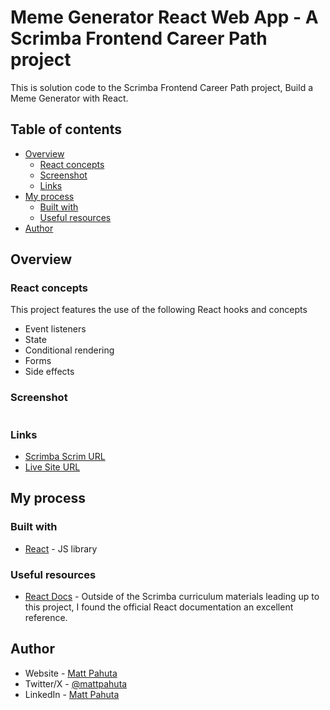# Meme Generator React Web App - A Scrimba Frontend Career Path project

This is solution code to the Scrimba Frontend Career Path project, Build a Meme Generator with React.

## Table of contents

- [Overview](#overview)
  - [React concepts](#react-concepts)
  - [Screenshot](#screenshot)
  - [Links](#links)
- [My process](#my-process)
  - [Built with](#built-with)
  - [Useful resources](#useful-resources)
- [Author](#author)

## Overview

### React concepts
This project features the use of the following React hooks and concepts

- Event listeners
- State
- Conditional rendering
- Forms
- Side effects

### Screenshot

![]()

### Links

- [Scrimba Scrim URL](https://scrimba.com/scrim/co6a4409bb0f262db4763763f)
- [Live Site URL]()

## My process

### Built with

- [React](https://reactjs.org/) - JS library

### Useful resources

- [React Docs](https://react.dev/learn) - Outside of the Scrimba curriculum materials leading up to this project, I found the official React documentation an excellent reference.

## Author

- Website - [Matt Pahuta](https://www.mattpahuta.com)
- Twitter/X - [@mattpahuta](https://www.twitter.com/MattPahuta)
- LinkedIn - [Matt Pahuta](www.linkedin.com/in/mattpahuta)